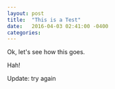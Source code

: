 ```yaml
---
layout: post
title:  "This is a Test"
date:   2016-04-03 02:41:00 -0400
categories:
---
```

Ok, let's see how this goes.

Hah!

Update: try again

[jekyll-docs]: http://jekyllrb.com/docs/home
[jekyll-gh]:   https://github.com/jekyll/jekyll
[jekyll-talk]: https://talk.jekyllrb.com/
